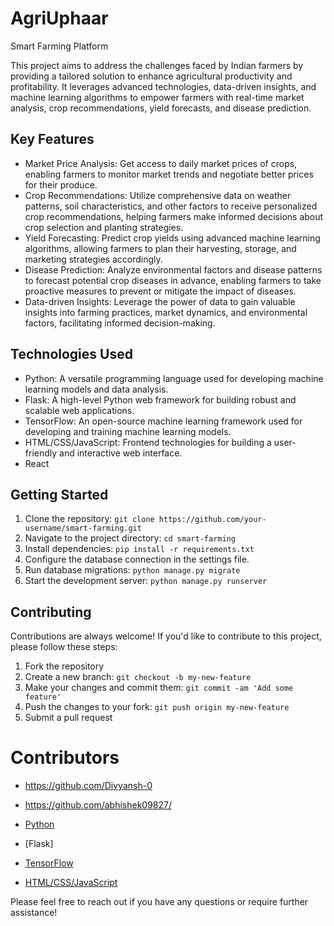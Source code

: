 # AgriUphaar
Smart Farming Platform

This project aims to address the challenges faced by Indian farmers by providing a tailored solution to enhance agricultural productivity and profitability. It leverages advanced technologies, data-driven insights, and machine learning algorithms to empower farmers with real-time market analysis, crop recommendations, yield forecasts, and disease prediction.

## Key Features

- Market Price Analysis: Get access to daily market prices of crops, enabling farmers to monitor market trends and negotiate better prices for their produce.
- Crop Recommendations: Utilize comprehensive data on weather patterns, soil characteristics, and other factors to receive personalized crop recommendations, helping farmers make informed decisions about crop selection and planting strategies.
- Yield Forecasting: Predict crop yields using advanced machine learning algorithms, allowing farmers to plan their harvesting, storage, and marketing strategies accordingly.
- Disease Prediction: Analyze environmental factors and disease patterns to forecast potential crop diseases in advance, enabling farmers to take proactive measures to prevent or mitigate the impact of diseases.
- Data-driven Insights: Leverage the power of data to gain valuable insights into farming practices, market dynamics, and environmental factors, facilitating informed decision-making.

## Technologies Used

- Python: A versatile programming language used for developing machine learning models and data analysis.
- Flask: A high-level Python web framework for building robust and scalable web applications.
- TensorFlow: An open-source machine learning framework used for developing and training machine learning models.
- HTML/CSS/JavaScript: Frontend technologies for building a user-friendly and interactive web interface.
- React

## Getting Started

1. Clone the repository: `git clone https://github.com/your-username/smart-farming.git`
2. Navigate to the project directory: `cd smart-farming`
3. Install dependencies: `pip install -r requirements.txt`
4. Configure the database connection in the settings file.
5. Run database migrations: `python manage.py migrate`
6. Start the development server: `python manage.py runserver`

## Contributing

Contributions are always welcome! If you'd like to contribute to this project, please follow these steps:

1. Fork the repository
2. Create a new branch: `git checkout -b my-new-feature`
3. Make your changes and commit them: `git commit -am 'Add some feature'`
4. Push the changes to your fork: `git push origin my-new-feature`
5. Submit a pull request


# Contributors

- https://github.com/Divyansh-0
- https://github.com/abhishek09827/


- [Python](https://www.python.org/)
- [Flask]
- [TensorFlow](https://www.tensorflow.org/)
- [HTML/CSS/JavaScript](https://www.w3.org/standards/webdesign/)

Please feel free to reach out if you have any questions or require further assistance!

